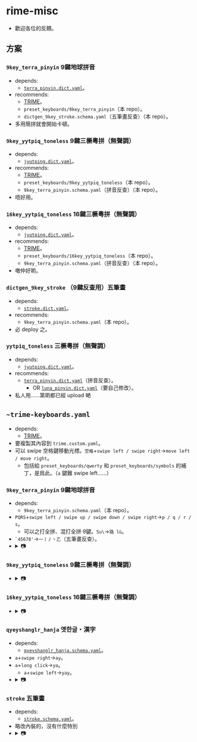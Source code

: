 # rime-misc
* 歡迎各位的反饋。

## 方案

### `9key_terra_pinyin` 9鍵地球拼音
* depends:
  * [`terra_pinyin.dict.yaml`](https://github.com/rime/rime-terra-pinyin)。
* recommends:
  * [TRIME](https://github.com/osfans/trime)。
  * `preset_keyboards/9key_terra_pinyin`（本 repo）。
  * `dictgen_9key_stroke.schema.yaml`（五筆畫反查）（本 repo）。
* 多用簡拼就會開始卡頓。

### `9key_yytpiq_toneless` 9鍵三橛粵拼（無聲調）
* depends:
  * [`jyutping.dict.yaml`](https://github.com/rime/rime-jyutping)。
* recommends:
  * [TRIME](https://github.com/osfans/trime)。
  * `preset_keyboards/9key_yytpiq_toneless`（本 repo）。
  * `9key_terra_pinyin.schema.yaml`（拼音反查）（本 repo）。
* 唔好用。

### `16key_yytpiq_toneless` 16鍵三橛粵拼（無聲調）
* depends:
  * [`jyutping.dict.yaml`](https://github.com/rime/rime-jyutping)。
* recommends:
  * [TRIME](https://github.com/osfans/trime)。
  * `preset_keyboards/16key_yytpiq_toneless`（本 repo）。
  * `9key_terra_pinyin.schema.yaml`（拼音反查）（本 repo）。
* 噉仲好啲。

### `dictgen_9key_stroke` （9鍵反查用）五筆畫
* depends:
  * [`stroke.dict.yaml`](https://github.com/rime/rime-stroke)。
* recommends:
  * `9key_terra_pinyin.schema.yaml`（本 repo）。
* 必 deploy 之。

### `yytpiq_toneless` 三橛粵拼（無聲調）
* depends:
  * [`jyutping.dict.yaml`](https://github.com/rime/rime-jyutping)。
* recommends:
  * [`terra_pinyin.dict.yaml`](https://github.com/rime/rime-terra-pinyin)（拼音反查）。
    * OR [`luna_pinyin.dict.yaml`](https://github.com/rime/rime-luna-pinyin)（要自己修改）。
* 私人用……第啲都已經 upload 嗮

## `~trime-keyboards.yaml`
* depends:
  * [TRIME](https://github.com/osfans/trime)。
* 要複製其內容到 `trime.custom.yaml`。
* 可以 swipe 空格鍵移動光標。`空格`+`swipe left / swipe right`→`move left / move right`。
  * 包括給 `preset_keyboards/qwerty` 和 `preset_keyboards/symbols` 的補丁，是爲此。（`a` 鍵難 swipe left……）

### `9key_terra_pinyin` 9鍵地球拼音
* depends:
  * `9key_terra_pinyin.schema.yaml`（本 repo）。
* `PQRS`+`swipe left / swipe up / swipe down / swipe right`→`p / q / r / s`。
  * 可以之打全拼、混打全拼&middot;9鍵。`5u\`→`路 lù`。
* <code>&#96;45678'</code>→`一丨丿丶乙`（五筆畫反查）。
* <details><summary>📷</summary><img alt="9鍵地球拼音" src="https://raw.githubusercontent.com/szc126/rime-misc/img/img/trime-9key_terra_pinyin.png" /><img alt="9鍵地球拼音" src="https://raw.githubusercontent.com/szc126/rime-misc/img/img/trime-9key_terra_pinyin-stroke.png" /></details>

### `9key_yytpiq_toneless` 9鍵三橛粵拼（無聲調）
* <details><summary>📷</summary><img alt="9key_yytpiq_toneless" src="https://raw.githubusercontent.com/szc126/rime-misc/img/img/trime-9key_yytpiq_toneless.png" /></details>

### `16key_yytpiq_toneless` 16鍵三橛粵拼（無聲調）
* <details><summary>📷</summary><img alt="16key_yytpiq_toneless" src="https://raw.githubusercontent.com/szc126/rime-misc/img/img/trime-16key_yytpiq_toneless.png" /></details>

### `qyeyshanglr_hanja` 옛한글・漢字
* depends:
  * [`qyeyshanglr_hanja.schema.yaml`](https://github.com/biopolyhedron/rime-qyeyshanglr-hanja)。
* `a`+`swipe right`→`ay`。
* `a`+`long click`→`ya`。
  * `a`+`swipe left`→`yay`。
* <details><summary>📷</summary><img alt="옛한글・漢字" src="https://raw.githubusercontent.com/szc126/rime-misc/img/img/trime-qyeyshanglr_hanja.png" /></details>

### `stroke` 五筆畫
* depends:
  * [`stroke.schema.yaml`](https://github.com/rime/rime-stroke)。
* 略改內裝的，沒有什麼特別
* <details><summary>📷</summary><img alt="五筆畫" src="https://raw.githubusercontent.com/szc126/rime-misc/img/img/trime-stroke.png" /></details>
